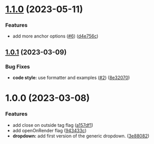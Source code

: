 # [1.1.0](https://github.com/smartive/flutter-generic-dropdown-widget/compare/v1.0.1...v1.1.0) (2023-05-11)


### Features

* add more anchor options ([#6](https://github.com/smartive/flutter-generic-dropdown-widget/issues/6)) ([d4e756c](https://github.com/smartive/flutter-generic-dropdown-widget/commit/d4e756c0056ffecd855df4c3270be54912858ba6))

## [1.0.1](https://github.com/smartive/flutter-generic-dropdown-widget/compare/v1.0.0...v1.0.1) (2023-03-09)


### Bug Fixes

* **code style:** use formatter and examples ([#2](https://github.com/smartive/flutter-generic-dropdown-widget/issues/2)) ([8e32070](https://github.com/smartive/flutter-generic-dropdown-widget/commit/8e32070830cdf657d0476c9c7482d4ee2a18492d))

# 1.0.0 (2023-03-08)


### Features

* add close on outside tag flag ([a157df1](https://github.com/smartive/flutter-generic-dropdown-widget/commit/a157df17cb0291217ab0826828327c35c3607ddb))
* add openOnRender flag ([943433c](https://github.com/smartive/flutter-generic-dropdown-widget/commit/943433cfc2557ffcfa55db75880de4e77663dfef))
* **dropdown:** add first version of the generic dropdown. ([3e88082](https://github.com/smartive/flutter-generic-dropdown-widget/commit/3e88082595bc29c5de4a834f48ed7546df175c7e))

